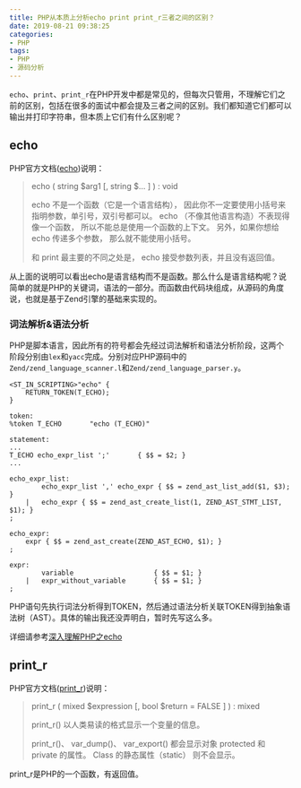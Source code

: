```yaml
---
title: PHP从本质上分析echo print print_r三者之间的区别？
date: 2019-08-21 09:38:25
categories:
- PHP
tags:
- PHP
- 源码分析
---
```


`echo`、`print`、`print_r`在PHP开发中都是常见的，但每次只管用，不理解它们之前的区别，包括在很多的面试中都会提及三者之间的区别。我们都知道它们都可以输出并打印字符串，但本质上它们有什么区别呢？

<!-- more -->

## echo

PHP官方文档([echo](https://www.php.net/manual/zh/function.echo.php))说明：
> echo ( string $arg1 [, string $... ] ) : void
>
> echo 不是一个函数（它是一个语言结构）， 因此你不一定要使用小括号来指明参数，单引号，双引号都可以。 echo （不像其他语言构造）不表现得像一个函数， 所以不能总是使用一个函数的上下文。 另外，如果你想给echo 传递多个参数， 那么就不能使用小括号。
>
> 和 print 最主要的不同之处是， echo 接受参数列表，并且没有返回值。

从上面的说明可以看出echo是语言结构而不是函数。那么什么是语言结构呢？说简单的就是PHP的关键词，语法的一部分。而函数由代码块组成，从源码的角度说，也就是基于Zend引擎的基础来实现的。

### 词法解析&语法分析

PHP是脚本语言，因此所有的符号都会先经过词法解析和语法分析阶段，这两个阶段分别由`lex`和`yacc`完成。分别对应PHP源码中的`Zend/zend_language_scanner.l`和`Zend/zend_language_parser.y`。

```
<ST_IN_SCRIPTING>"echo" {
	RETURN_TOKEN(T_ECHO);
}
```

```
token:
%token T_ECHO       "echo (T_ECHO)"

statement:
...
T_ECHO echo_expr_list ';'		{ $$ = $2; }
...

echo_expr_list:
		echo_expr_list ',' echo_expr { $$ = zend_ast_list_add($1, $3); }
	|	echo_expr { $$ = zend_ast_create_list(1, ZEND_AST_STMT_LIST, $1); }
;

echo_expr:
	expr { $$ = zend_ast_create(ZEND_AST_ECHO, $1); }
;

expr:
		variable					{ $$ = $1; }
	|	expr_without_variable		{ $$ = $1; }
;
```

PHP语句先执行词法分析得到TOKEN，然后通过语法分析关联TOKEN得到抽象语法树（AST）。具体的输出我还没弄明白，暂时先写这么多。

详细请参考[深入理解PHP之echo](https://juejin.im/post/5b60648e6fb9a04fcd586af1#heading-9)

## print_r

PHP官方文档([print_r](https://www.php.net/manual/zh/function.print-r.php))说明：
> print_r ( mixed $expression [, bool $return = FALSE ] ) : mixed
>
> print_r() 以人类易读的格式显示一个变量的信息。
>
> print_r()、 var_dump()、 var_export() 都会显示对象 protected 和 private 的属性。 Class 的静态属性（static） 则不会显示。

print_r是PHP的一个函数，有返回值。
